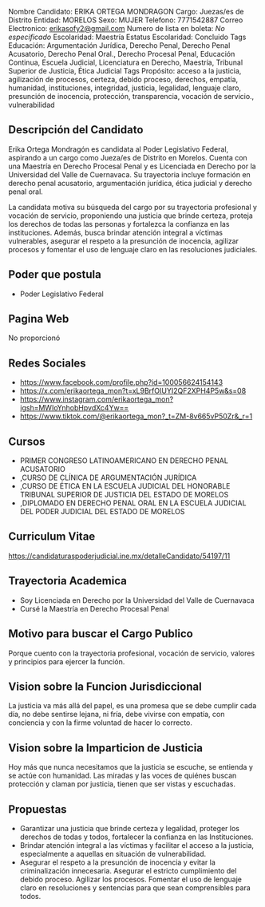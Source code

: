 Nombre Candidato: ERIKA ORTEGA MONDRAGON
Cargo: Juezas/es de Distrito
Entidad: MORELOS
Sexo: MUJER
Telefono: 7771542887
Correo Electronico: erikasofy2@gmail.com
Numero de lista en boleta: *No especificado*
Escolaridad: Maestría
Estatus Escolaridad: Concluido
Tags Educación: Argumentación Jurídica, Derecho Penal, Derecho Penal Acusatorio, Derecho Penal Oral., Derecho Procesal Penal, Educación Continua, Escuela Judicial, Licenciatura en Derecho, Maestría, Tribunal Superior de Justicia, Ética Judicial
Tags Propósito: acceso a la justicia, agilización de procesos, certeza, debido proceso, derechos, empatía, humanidad, instituciones, integridad, justicia, legalidad, lenguaje claro, presunción de inocencia, protección, transparencia, vocación de servicio., vulnerabilidad


## Descripción del Candidato 

Erika Ortega Mondragón es candidata al Poder Legislativo Federal, aspirando a un cargo como Jueza/es de Distrito en Morelos. Cuenta con una Maestría en Derecho Procesal Penal y es Licenciada en Derecho por la Universidad del Valle de Cuernavaca. Su trayectoria incluye formación en derecho penal acusatorio, argumentación jurídica, ética judicial y derecho penal oral.

La candidata motiva su búsqueda del cargo por su trayectoria profesional y vocación de servicio, proponiendo una justicia que brinde certeza, proteja los derechos de todas las personas y fortalezca la confianza en las instituciones. Además, busca brindar atención integral a víctimas vulnerables, asegurar el respeto a la presunción de inocencia, agilizar procesos y fomentar el uso de lenguaje claro en las resoluciones judiciales.


## Poder que postula

- Poder Legislativo Federal


## Pagina Web

No proporcionó


## Redes Sociales

- https://www.facebook.com/profile.php?id=100056624154143
- https://x.com/erikaortega_mon?t=xL9BrfOIUYI2QF2XPH4P5w&s=08
- https://www.instagram.com/erikaortega_mon?igsh=MWIoYnhobHpvdXc4Yw==
- https://www.tiktok.com/@erikaortega_mon?_t=ZM-8v665vP50Zr&_r=1


## Cursos

- PRIMER CONGRESO LATINOAMERICANO EN DERECHO PENAL ACUSATORIO
- ,CURSO DE CLÍNICA DE ARGUMENTACIÓN JURÍDICA
- ,CURSO DE ÉTICA EN LA ESCUELA JUDICIAL DEL HONORABLE TRIBUNAL SUPERIOR DE JUSTICIA DEL ESTADO DE MORELOS
- ,DIPLOMADO EN DERECHO PENAL ORAL EN LA ESCUELA JUDICIAL DEL PODER JUDICIAL DEL ESTADO DE MORELOS


## Curriculum Vitae

https://candidaturaspoderjudicial.ine.mx/detalleCandidato/54197/11


## Trayectoria Academica

- Soy Licenciada en Derecho por la Universidad del Valle de Cuernavaca
- Cursé la Maestría en Derecho Procesal Penal


## Motivo para buscar el Cargo Publico

Porque cuento con la trayectoria profesional, vocación de servicio, valores y principios para ejercer la función.


## Vision sobre la Funcion Jurisdiccional

La justicia va más allá del papel, es una promesa que se debe cumplir cada día, no debe sentirse lejana, ni fría, debe vivirse con empatía, con conciencia y con la firme voluntad de hacer lo correcto.


## Vision sobre la Imparticion de Justicia

Hoy más que nunca necesitamos que la justicia se escuche, se entienda y se actúe con humanidad. Las miradas y las voces de quiénes buscan protección y claman por justicia, tienen que ser vistas y escuchadas.


## Propuestas

- Garantizar una justicia que brinde certeza y legalidad, proteger los derechos de todas y todos, fortalecer la confianza en las Instituciones.
- Brindar atención integral a las víctimas y facilitar el acceso a la justicia, especialmente a aquellas en situación de vulnerabilidad.
- Asegurar el respeto a la presunción de inocencia y evitar la criminalización innecesaria. Asegurar el estricto cumplimiento del debido proceso. Agilizar los procesos. Fomentar el uso de lenguaje claro en resoluciones y sentencias para que sean comprensibles para todos.

